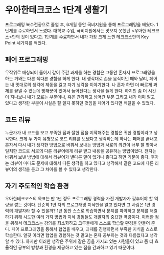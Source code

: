 # 우아한테크코스 1단계 생활기

프로그래밍 복수전공으로 졸업 후, 6개월 동안 국비지원을 통해 프로그래밍을 배웠다.
1단계를 수료하면서 느꼈다. 대학교 수업, 국비지원에서는 맛보지 못했던 <우아한 테크코스>만의 것이 있다고.
1단계를 수료하면서 내가 가장 크게 느낀 테크코스만의 Key Point 세가지를 적었다. 

## 페어 프로그래밍
무작위로 매칭되어 둘이서 같이 주간 과제를 하는 경험은 그동안 혼자서 프로그래밍을 하는 거와는 다른 색다른 경험을 하게 한다.
내 생각대로 손을 움직이던 때와 달리, 페어는 내 멋대로의 생각에 제동을 걸고 자기 생각을 이야기한다.
나 혼자 하면 더 빠르게 과제를 끝낼 수 있는데 방해꾼이 있어서 늦어진다는 생각을 들게 한다.
하지만 좀 더 시간이 지나보니 내가 모르는 부분이나, 혹은 간과하고 넘어간 부분 그리고 내가 이미 알고 있다고 생각한 부분이 사실은 잘 알지 못하던 것임을 페어가 있다면 깨달을 수 있었다.

## 코드 리뷰
누군가가 내 코드를 보고 부족한 점과 잘한 점을 지적해주는 경험은 귀한 경험이라고 생각한다.
크게 두 가지 유형으로 코드 리뷰를 보냈다고 생각하는데 하나는 페어를 끝내고 혼자서 다시 내가 생각한 방법으로 바꿔서 보내는 방법과
서로의 의견이 너무 잘 맞아서 일치한 코드로 서로의 다른 리뷰어에게 리뷰 받고 내용을 공유하는 방법이었다.
전자는 바꿔서 보낸 방법에 대해서 리뷰어가 별다른 말이 없거나 좋다고 하면 기분이 좋다. 
후자는 리뷰어 마다도 문제에 대해서 다른 생각을 하고 있다고 생각해서 같은 코드에 다른 리뷰어의 생각을 듣고 그 차이를 볼 수 있다고 생각한다. 

## 자기 주도적인 학습 환경
우아한테크코스의 목표는 만 1년 정도 프로그래밍 경력을 가진 개발자가 갖추어야 할 역량을 쌓는 것이다.
단순히 1년 차의 프로그래밍 지식만을 알고 있다면 그 사람은 1년 경력의 개발자라 할 수 있을까?
1년 동안 스스로 학습하면서 문제를 파악하고 문제를 해결하기 위해 시도한 여러 가지 방법과 지식 경험들도 개발자의 중요한 역량이다.
이러한 점을 위해서 테크코스는 강의를 최소화하고 크루들에게 스스로 학습할 환경을 만들어 준다. 
페어 프로그래밍을 통해서 협업을 배우고, 과제를 진행하면서 부족한 지식을 스스로 학습한다.
얼핏 이러면 협업을 경험하는 것 말고는 혼자 공부하는 것과 다름없다고 생각할 수 있다.
하지만 이러한 생각은 주위에 같은 꿈을 가지고 있는 사람들이 있고 좀 더 효율적인 공부의 방향과 환경을 제공하고 있는 점을 간과하고 있기 때문이다. 